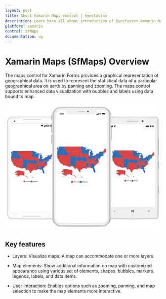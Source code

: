 ```yaml
---
layout: post
title: About Xamarin Maps control | Syncfusion
description: Learn here all about introduction of Syncfusion Xamarin Maps (SfMaps) control, its elements and more.
platform: xamarin
control: SfMaps
documentation: ug
---
```


# Xamarin Maps (SfMaps) Overview

The maps control for Xamarin.Forms provides a graphical representation of geographical data. It is used to represent the statistical data of a particular geographical area on earth by panning and zooming. The maps control supports enhanced data visualization with bubbles and labels using data bound to map.

![Overview in Xamarin.Forms Maps](Images/Overview.png)

## Key features

* Layers: Visualize maps. A map can accommodate one or more layers.

* Map elements: Show additional information on map with customized appearance using various set of elements, shapes, bubbles, markers, legends, labels, and data items.

* User interaction: Enables options such as zooming, panning, and map selection to make the map elements more interactive.


